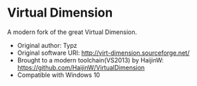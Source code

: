 Virtual Dimension
================

A modern fork of the great Virtual Dimension.

* Original author: Typz
* Original software URI: http://virt-dimension.sourceforge.net/
* Brought to a modern toolchain(VS2013) by HaijinW: https://github.com/HaijinW/VirtualDimension
* Compatible with Windows 10
